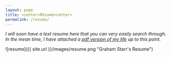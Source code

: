 ```yaml
---
layout: page
title: <center>Résumé<center>
permalink: /resume/
---
```


*I will soon have a text resume here that you can very easily search through. In the mean time, I have attached a [pdf version of my life](images/resume.pdf") up to this point.*

![resume]({{ site.url }}/images/resume.png "Graham Starr's Resume")
